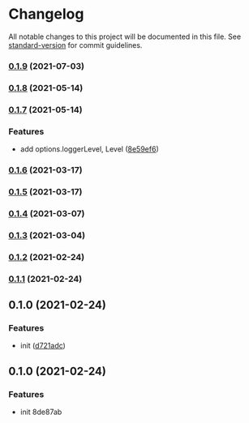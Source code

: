 # Changelog

All notable changes to this project will be documented in this file. See [standard-version](https://github.com/conventional-changelog/standard-version) for commit guidelines.

### [0.1.9](https://github.com/delight-rpc/http-server/compare/v0.1.8...v0.1.9) (2021-07-03)

### [0.1.8](https://github.com/delight-rpc/http-server/compare/v0.1.7...v0.1.8) (2021-05-14)

### [0.1.7](https://github.com/delight-rpc/http-server/compare/v0.1.6...v0.1.7) (2021-05-14)


### Features

* add options.loggerLevel, Level ([8e59ef6](https://github.com/delight-rpc/http-server/commit/8e59ef650ab0f5ea355df319694a617c3b68d4fb))

### [0.1.6](https://github.com/delight-rpc/http-server/compare/v0.1.5...v0.1.6) (2021-03-17)

### [0.1.5](https://github.com/delight-rpc/http-server/compare/v0.1.4...v0.1.5) (2021-03-17)

### [0.1.4](https://github.com/delight-rpc/http-server/compare/v0.1.3...v0.1.4) (2021-03-07)

### [0.1.3](https://github.com/delight-rpc/http-server/compare/v0.1.2...v0.1.3) (2021-03-04)

### [0.1.2](https://github.com/delight-rpc/http-server/compare/v0.1.1...v0.1.2) (2021-02-24)

### [0.1.1](https://github.com/delight-rpc/http-server/compare/v0.1.0...v0.1.1) (2021-02-24)

## 0.1.0 (2021-02-24)


### Features

* init ([d721adc](https://github.com/delight-rpc/http-server/commit/d721adced07956fe74b7b8b3d0e33220c0f86856))

## 0.1.0 (2021-02-24)


### Features

* init 8de87ab
